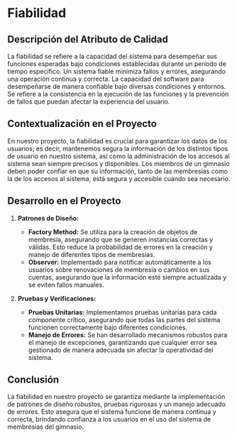 # Fiabilidad

## Descripción del Atributo de Calidad
La fiabilidad se refiere a la capacidad del sistema para desempeñar sus funciones esperadas bajo condiciones establecidas durante un período de tiempo específico. Un sistema fiable minimiza fallos y errores, asegurando una operación continua y correcta. La capacidad del software para desempeñarse de manera confiable bajo diversas condiciones y
entornos. Se refiere a la consistencia en la ejecución de las funciones y la prevención de fallos que puedan
afectar la experiencia del usuario.

## Contextualización en el Proyecto
En nuestro proyecto, la fiabilidad es crucial para garantizar los datos de los usuarios; es decir, mantenemos segura la información de los distintos tipos de usuario en nuestro sistema, así como la administración de los accesos al sistema sean siempre precisos y disponibles. Los miembros de un gimnasio deben poder confiar en que su información, tanto de las membresias como la de los accesos al sistema, está segura y accesible cuando sea necesario.

## Desarrollo en el Proyecto
1. **Patrones de Diseño:**
   - **Factory Method:** Se utiliza para la creación de objetos de membresía, asegurando que se generen instancias correctas y válidas. Esto reduce la probabilidad de errores en la creación y manejo de diferentes tipos de membresías.
   - **Observer:** Implementado para notificar automáticamente a los usuarios sobre renovaciones de membresía o cambios en sus cuentas, asegurando que la información esté siempre actualizada y se eviten fallos manuales.

2. **Pruebas y Verificaciones:**
   - **Pruebas Unitarias:** Implementamos pruebas unitarias para cada componente crítico, asegurando que todas las partes del sistema funcionen correctamente bajo diferentes condiciones.
   - **Manejo de Errores:** Se han desarrollado mecanismos robustos para el manejo de excepciones, garantizando que cualquier error sea gestionado de manera adecuada sin afectar la operatividad del sistema.

## Conclusión
La fiabilidad en nuestro proyecto se garantiza mediante la implementación de patrones de diseño robustos, pruebas rigurosas y un manejo adecuado de errores. Esto asegura que el sistema funcione de manera continua y correcta, brindando confianza a los usuarios en el uso del sistema de membresías del gimnasio.
